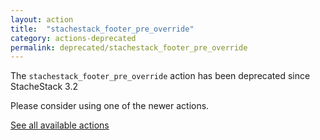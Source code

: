 ```yaml
---
layout: action
title:  "stachestack_footer_pre_override"
category: actions-deprecated
permalink: deprecated/stachestack_footer_pre_override
---
```


The `stachestack_footer_pre_override` action has been deprecated since StacheStack 3.2

Please consider using one of the newer actions.

<a class="button" href="/StacheStack/actions">See all available actions</a>